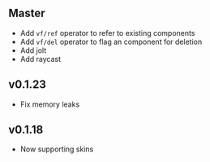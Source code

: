 ## Master

- Add `vf/ref` operator to refer to existing components
- Add `vf/del` operator to flag an component for deletion
- Add jolt
- Add raycast

## v0.1.23

- Fix memory leaks

## v0.1.18

- Now supporting skins
